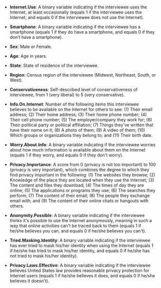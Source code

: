 - **Internet.Use**: A binary variable indicating if the interviewee uses the Internet, at least occasionally (equals 1 if the interviewee uses the Internet, and equals 0 if the interviewee does not use the Internet).

- **Smartphone**: A binary variable indicating if the interviewee has a smartphone (equals 1 if they do have a smartphone, and equals 0 if they don't have a smartphone).

- **Sex**: Male or Female.

- **Age**: Age in years.

- **State**: State of residence of the interviewee.

- **Region**: Census region of the interviewee (Midwest, Northeast, South, or West).

- **Conservativeness**: Self-described level of conservativeness of interviewee, from 1 (very liberal) to 5 (very conservative).

- **Info.On.Internet**: Number of the following items this interviewee believes to be available on the Internet for others to see: (1) Their email address; (2) Their home address; (3) Their home phone number; (4) Their cell phone number; (5) The employer/company they work for; (6) Their political party or political affiliation; (7) Things they've written that have their name on it; (8) A photo of them; (9) A video of them; (10) Which groups or organizations they belong to; and (11) Their birth date.

- **Worry.About.Info**: A binary variable indicating if the interviewee worries about how much information is available about them on the Internet (equals 1 if they worry, and equals 0 if they don't worry).

- **Privacy.Importance**: A score from 0 (privacy is not too important) to 100 (privacy is very important), which combines the degree to which they find privacy important in the following: (1) The websites they browse; (2) Knowledge of the place they are located when they use the Internet; (3) The content and files they download; (4) The times of day they are online; (5) The applications or programs they use; (6) The searches they perform; (7) The content of their email; (8) The people they exchange email with; and (9) The content of their online chats or hangouts with others.

- **Anonymity.Possible**: A binary variable indicating if the interviewee thinks it's possible to use the Internet anonymously, meaning in such a way that online activities can't be traced back to them (equals 1 if he/she believes you can, and equals 0 if he/she believes you can't).

- **Tried.Masking.Identity**: A binary variable indicating if the interviewee has ever tried to mask his/her identity when using the Internet (equals 1 if he/she has tried to mask his/her identity, and equals 0 if he/she has not tried to mask his/her identity).

- **Privacy.Laws.Effective**: A binary variable indicating if the interviewee believes United States law provides reasonable privacy protection for Internet users (equals 1 if he/she believes it does, and equals 0 if he/she believes it doesn't).
